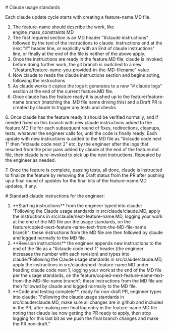 \# Claude usage standards

Each claude update cycle starts with creating a feature-name.MD file.

1. The feature-name should describe the work, like engine\_mass\_constraints.MD
2. The first required section is an MD header "#claude instructions" followed by the text of the instructions to claude. Instructions end at the next "#" header line, or explicitly with an End of claude instructions" line, or finally at the end of the file is neither of the above apply.
3. Once the instructions are ready in the feature.MD file, claude is invoked; before doing further work, the git branch is switched to a new "/feature/feature-name-you-provided-in-the-MD-filename" value
4. Now claude to reads the claude instructions section and begins acting, following the instructions
5. As claude works it copies the logs it generates to a new "# claude logs" section at the end of the current feature.MD file.
6. Once claude has the feature ready it is pushed up to the feature/feature-name branch (matching the .MD file name driving this) and a Draft PR is created by claude to trigger any tests and checks.

6\. Once claude has the feature ready it should be verified normally, and if needed fixed on this branch with new claude instructions added to the feature.MD file for each subsequent round of fixes, redirections, cleanups, tests, whatever the engineer calls for, until the code is finally ready. Each update with new instructions is added to the MD file as "#claude code next 1" then "#claude code next 2" etc. by the engineer after the logs that resulted from the prior pass added by claude at the end of the feature.md file, then claude is re-invoked to pick up the next instructions. Repeated by the engineer as needed.

7\. Once the feature is complete, passing tests, all done, claude is instructed to finalize the feature by removing the Draft status from the PR after pushing up a final round of updates for the final bits of the feature-name.MD updates, if any.

\# Standard claude instructions for the engineer:

1. \*\*Starting instructions\*\* from the engineer typed into claude: "Following the Claude usage standards in src/claude/claude.MD, apply the instructions in src/claude/next-feature-name.MD, logging your work at the end of the MD file per the usage standards, on the feature/copied-next-feature-name-text-from-the-MD-file-name branch"; these instructions from the MD file are then followed by claude and logged normally to the MD file.
2. \*\*Revision instructions\*\* the engineer appends new instructions to the end of the file as a "#claude code next 1" header (the engineer increases the number with each revision) and types into claude:"Following the Claude usage standards in src/claude/claude.MD, apply the instructions in src/claude/next-feature-name.MD under heading claude code next 1, logging your work at the end of the MD file per the usage standards, on the feature/copied-next-feature-name-text-from-the-MD-file-name branch"; these instructions from the MD file are then followed by claude and logged normally to the MD file.
3. \*\*Code and testing complete\*\*, ready for non-draft PR, engineer types into claude: "Following the claude usage standards in src/claude/claude.MD, make sure all changes are in github and included in the PR, after making one final log entry in the feature-name.MD file noting that claude ise now getting the PR ready to apply, then stop logging for this last bit as we push the final branch changes and make the PR non-draft."
